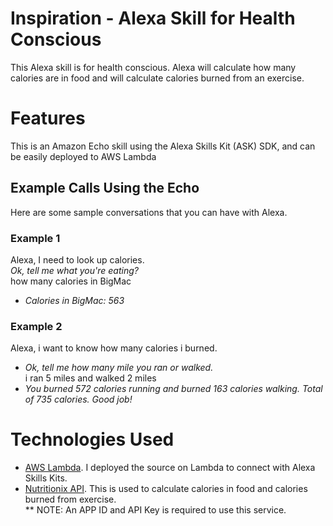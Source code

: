 # Inspiration - Alexa Skill for Health Conscious 

This Alexa skill is for health conscious. Alexa will calculate how many calories are in food and will calculate calories burned from an exercise.

# Features

This is an Amazon Echo skill using the Alexa Skills Kit (ASK) SDK, and can be easily deployed to AWS Lambda


## Example Calls Using the Echo
Here are some sample conversations that you can have with Alexa.

### Example 1
Alexa, I need to look up calories.  
<em>Ok, tell me what you're eating?</em> <br />
how many calories in BigMac <br />
- *Calories in BigMac: 563*

### Example 2
Alexa, i want to know how many calories i burned.  
- *Ok, tell me how many mile you ran or walked.*  
i ran 5 miles and walked 2 miles  
- *You burned 572 calories running and burned 163 calories walking. Total of 735 calories. Good job!*

# Technologies Used

* [AWS Lambda](https://aws.amazon.com/lambda/). I deployed the source on Lambda to connect with Alexa Skills Kits.
* [Nutritionix API](https://docs.google.com/document/d/1_q-K-ObMTZvO0qUEAxROrN3bwMujwAN25sLHwJzliK0/edit#). This is used to calculate calories in food and calories burned from exercise. <br />
 ** NOTE: An APP ID and API Key is required to use this service.